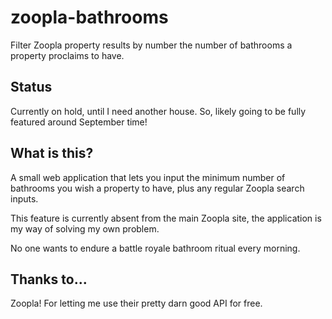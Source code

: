 # zoopla-bathrooms
Filter Zoopla property results by number the number of bathrooms a property proclaims to have.

## Status
Currently on hold, until I need another house. So, likely going to be fully featured around September time!

## What is this?
A small web application that lets you input the minimum number of bathrooms you wish a property to have, plus any  regular Zoopla search inputs.

This feature is currently absent from the main Zoopla site, the application is my way of solving my own problem.

No one wants to endure a battle royale bathroom ritual every morning.

## Thanks to...
Zoopla! For letting me use their pretty darn good API for free. 
